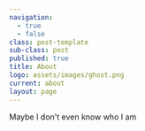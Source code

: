 ```yaml
---
navigation:
  - true
  - false
class: post-template
sub-class: post
published: true
title: About
logo: assets/images/ghost.png
current: about
layout: page
---
```


Maybe I don't even know who I am
